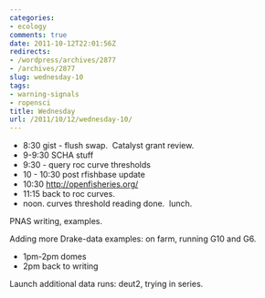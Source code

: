 ```yaml
---
categories:
- ecology
comments: true
date: 2011-10-12T22:01:56Z
redirects:
- /wordpress/archives/2877
- /archives/2877
slug: wednesday-10
tags:
- warning-signals
- ropensci
title: Wednesday
url: /2011/10/12/wednesday-10/
---
```


* 8:30 gist - flush swap.  Catalyst grant review.
* 9-9:30 SCHA stuff
* 9:30 - query roc curve thresholds
* 10 - 10:30 post rfishbase update
* 10:30 http://openfisheries.org/
* 11:15 back to roc curves.
* noon. curves threshold reading done.  lunch.


PNAS writing, examples.

Adding more Drake-data examples: on farm, running G10 and G6.


* 1pm-2pm domes
* 2pm back to writing


Launch additional data runs: deut2, trying in series.
